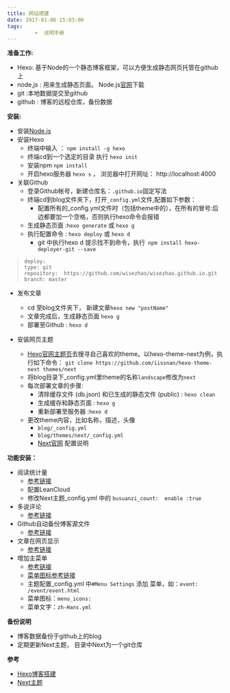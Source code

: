 ```yaml
---
title: 网站搭建 
date: 2017-01-06 15:03:00
tags:
		 -  说明手册
---
```


**准备工作:**
- Hexo: 基于Node的一个静态博客框架，可以方便生成静态网页托管在github上
- node,js : 用来生成静态页面。 Node.js[官网][1]下载
- git :本地数据提交至github
- github : 博客的远程仓库，备份数据

<!-- more -->

  **安装:**
 - 安装[Node.js][2]
 - 安装Hexo
	 - 终端中输入  ： `npm install -g hexo `
	 - 终端cd到一个选定的目录 执行 `hexo init  `
	 - 安装npm `npm install `
	 - 开启hexo服务器 `hexo s` ， 浏览器中打开网址： http://localhost:4000
 -  关联Github
	 -  登录Github帐号，新建仓库名：`.github.io`固定写法
	 -  终端cd到blog文件夹下，打开`_config.yml`文件,配置如下参数：
		 -  配置所有的_config.yml文件时（包括theme中的），在所有的冒号:后边都要加一个空格，否则执行hexo命令会报错
	 -  生成静态页面  :`hexo generate` 或 `hexo g`
	 -  执行配置命令  : `hexo deploy` 或 `hexo d`
		 -  git 中执行hexo  d 提示找不到命令，执行` npm install hexo-deployer-git --save`
>     deploy:
>     type: git
>     repository:  https://github.com/wisezhao/wisezhao.github.io.git
>     branch: master
 - 发布文章

	- cd 至blog文件夹下， 新建文章`hexo new "postName"`
	- 文章完成后，生成静态页面 `hexo g`
	- 部署至Github : `hexo d`

- 安装网页主题
	-  [Hexo官网主题页][3]去搜寻自己喜欢的theme。以hexo-theme-next为例，执行如下命令：
`git clone https://github.com/iissnan/hexo-theme-next themes/next`
	-  将blog目录下_config.yml里theme的名称`landscape`修改为`next`
	-  每次部署文章的步骤:
		-  清除缓存文件 (db.json) 和已生成的静态文件 (public) : `hexo clean`
		-  生成缓存和静态页面 : `hexo g`
		-  重新部署至服务器 :`hexo d`
	-  更改theme内容，比如名称，描述，头像
		-  `blog/_config.yml`
		-  `blog/themes/next/_config.yml`
		-  [Next官网][4] 配置说明

  
**功能安装：**
-  阅读统计量
	- [参考链接][5]
	- 配置LeanCloud
	- 修改Next主题_config.yml  中的 `busuanzi_count:  enable :true`
- 多说评论 
	- [参考链接][6] 
- Github自动备份博客源文件
	- [参考链接][7]
- 文章在网页显示
	- [参考链接][8]
- 增加主菜单
	- [参考链接][9]
	- [菜单图标参考链接][10]
	- 主题配置_config.yml 中`#Menu Settings` 添加 菜单，如：`event: /event/event.html`
	- 菜单图标：`menu_icons:`
	- 菜单文字：`zh-Hans.yml`



**备份说明**

 - 博客数据备份于github上的blog
 - 定期更新Next主题， 目录中Next为一个git仓库

**参考**
 - [Hexo博客搭建][11]
 - [Next主题][12]


  [1]: https://nodejs.org/en/
  [2]: https://nodejs.org/en/
  [3]: https://hexo.io/themes/
  [4]: http://theme-next.iissnan.com/
  [5]: https://notes.wanghao.work/2015-10-21-%E4%B8%BANexT%E4%B8%BB%E9%A2%98%E6%B7%BB%E5%8A%A0%E6%96%87%E7%AB%A0%E9%98%85%E8%AF%BB%E9%87%8F%E7%BB%9F%E8%AE%A1%E5%8A%9F%E8%83%BD.html
  [6]: http://theme-next.iissnan.com/third-party-services.html#duoshuo
  [7]: https://notes.wanghao.work/2015-07-06-%E8%87%AA%E5%8A%A8%E5%A4%87%E4%BB%BDHexo%E5%8D%9A%E5%AE%A2%E6%BA%90%E6%96%87%E4%BB%B6.html
  [8]: http://theme-next.iissnan.com/faqs.html
  [9]: http://theme-next.iissnan.com/getting-started.html#menu-settings
  [10]: http://www.fontawesome.cn/
  [11]: http://www.cnblogs.com/MuYunyun/p/5927491.html
  [12]: http://theme-next.iissnan.com/